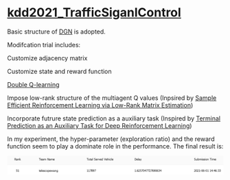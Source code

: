 # [kdd2021_TrafficSiganlControl](http://www.yunqiacademy.org/home/submission)

Basic structure of [DGN](https://github.com/PKU-AI-Edge/DGN) is adopted.

Modifcation trial includes:

Customize adjacency matrix  

Customize state and reward function

[Double Q-learning](https://arxiv.org/abs/1509.06461)

Impose low-rank structure of the multiagent Q values (Inpsired by [Sample Efficient Reinforcement Learning via Low-Rank Matrix Estimation](https://arxiv.org/abs/2006.06135))

Incorporate futrure state prediction as a auxiliary task (Inspired by [Terminal Prediction as an Auxiliary Task for Deep Reinforcement Learning](https://arxiv.org/abs/1907.10827))

In my experiment, the hyper-parameter (exploration ratio) and the reward function seem to play a dominate role in the performance. The final result is:

![result](https://github.com/Wangjw6/kdd2021_TrafficSiganlControl/blob/main/log/result.png)
 
